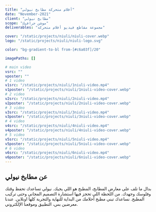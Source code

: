 ```yaml
---
title: "أفلام متحركة مطابخ نيولي"
date: "November-2021"
client: "مطابخ نيولي"
scope: "موشن جرافيك"
deliverables: "مجموعة مقاطع فيديو أفلام متحركة"

cover: "/static/projects/niuli/niuli-cover.webp"
logo: "/static/projects/niuli/niuli-logo.svg"

color: "bg-gradient-to-bl from-[#c6a03f]/20"

imagePaths: []

# main video
vsrc: ""
vposter: ""
# 1 video
v1src: "/static/projects/niuli/1niuli-video.mp4"
v1poster: "/static/projects/niuli/1niuli-video-cover.webp"
# 2 video
v2src: "/static/projects/niuli/2niuli-video.mp4"
v2poster: "/static/projects/niuli/2niuli-video-cover.webp"
# 3 video
v3src: "/static/projects/niuli/3niuli-video.mp4"
v3poster: "/static/projects/niuli/3niuli-video-cover.webp"
# 4 video
v4src: "/static/projects/niuli/4niuli-video.mp4"
v4poster: "/static/projects/niuli/4niuli-video-cover.webp"
# 5 video
v5src: "/static/projects/niuli/5niuli-video.mp4"
v5poster: "/static/projects/niuli/5niuli-video-cover.webp"
# 6 video
v6src: "/static/projects/niuli/6niuli-video.mp4"
v6poster: "/static/projects/niuli/6niuli-video-cover.webp"
---
```


## عن مطابخ نيولي

بدال ما تلف على معارض المطابخ، المطبخ هو اللي يجيك. نيولي تساعدك تحفظ وقتك وفلوسك وجهدك. من اللحظة اللي تحجز فيها استشارة التصميم المجاني وحتى تركيب المطبخ. نساعدك تبني مطبخ أحلامك من البداية للنهاية والتجربة كلها اونلاين. عندنا معرضين بس، التطبيق وموقعنا الإلكتروني.
